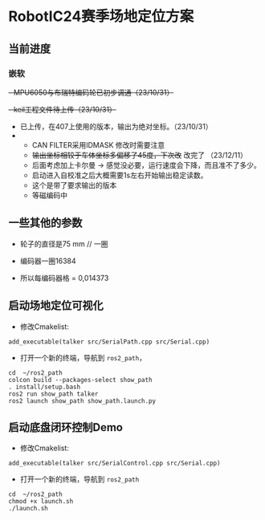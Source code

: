 # RobotIC24赛季场地定位方案

## 当前进度

### 嵌软

~~- MPU6050与布瑞特编码轮已初步调通（23/10/31）~~

~~- keil工程文件待上传（23/10/31）~~

- 已上传，在407上使用的版本，输出为绝对坐标。（23/10/31）
- - CAN FILTER采用IDMASK 修改时需要注意
  - ~~输出坐标相较于车体坐标多偏移了45度，下次改~~ 改完了 （23/12/11）
  - 后面考虑加上卡尔曼 -> 感觉没必要，运行速度会下降，而且准不了多少。
  - 启动进入自校准之后大概需要1s左右开始输出稳定读数。
  - 这个是带了要求输出的版本
  - 等磁编码中





## 一些其他的参数

+ 轮子的直径是75 mm // 一圈 

+ 编码器一圈16384

+ 所以每编码器格 = 0,014373

## 启动场地定位可视化
- 修改Cmakelist:
```
add_executable(talker src/SerialPath.cpp src/Serial.cpp)
```
- 打开一个新的终端，导航到 `ros2_path`，
```
cd  ~/ros2_path
colcon build --packages-select show_path
. install/setup.bash
ros2 run show_path talker
ros2 launch show_path show_path.launch.py
```
  
## 启动底盘闭环控制Demo
- 修改Cmakelist:
```
add_executable(talker src/SerialControl.cpp src/Serial.cpp)
```
- 打开一个新的终端，导航到 `ros2_path`
```
cd  ~/ros2_path
chmod +x launch.sh
./launch.sh
```
